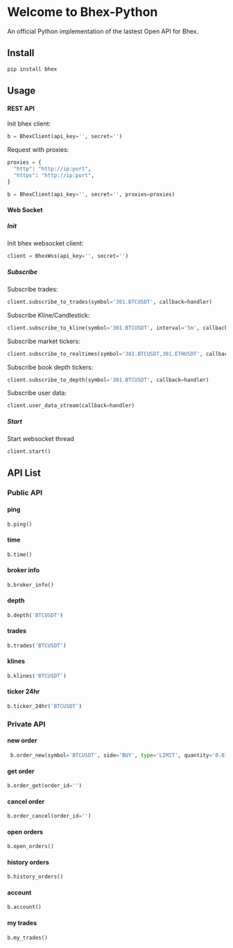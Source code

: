 Welcome to Bhex-Python
======================

An official Python implementation of the lastest Open API for Bhex.

Install
-------

```bash
pip install bhex
```

Usage
-----

#### REST API

Init bhex client:
```python
b = BhexClient(api_key='', secret='')
```

Request with proxies:

```python
proxies = {
  "http": "http://ip:port",
  "https": "http://ip:port",
}

b = BhexClient(api_key='', secret='', proxies=proxies)
```

#### Web Socket

##### Init

Init bhex websocket client:
```python
client = BhexWss(api_key='', secret='')
```

##### Subscribe
Subscribe trades:
```python
client.subscribe_to_trades(symbol='301.BTCUSDT', callback=handler)
```

Subscribe Kline/Candlestick:
```python
client.subscribe_to_kline(symbol='301.BTCUSDT', interval='5m', callback=handler)
```

Subscribe market tickers:
```python
client.subscribe_to_realtimes(symbol='301.BTCUSDT,301.ETHUSDT', callback=handler)
```

Subscribe book depth tickers:
```python
client.subscribe_to_depth(symbol='301.BTCUSDT', callback=handler)
```

Subscribe user data:
```python
client.user_data_stream(callback=handler)
```

##### Start
Start websocket thread
```python
client.start()
```

API List
--------
### Public API

#### ping
```python
b.ping()
```

#### time
```python
b.time()
```

#### broker info
```python
b.broker_info()
```

#### depth
```python
b.depth('BTCUSDT')
```

#### trades
```python
b.trades('BTCUSDT')
```

#### klines
```python
b.klines('BTCUSDT')
```

#### ticker 24hr
```python
b.ticker_24hr('BTCUSDT')
```

### Private API

#### new order
```python
 b.order_new(symbol='BTCUSDT', side='BUY', type='LIMIT', quantity='0.01', price='1000', timeInForce='GTC')
``` 

#### get order
```python
b.order_get(order_id='')
```

#### cancel order
```python
b.order_cancel(order_id='')
```

#### open orders
```python
b.open_orders()
```

#### history orders
```python
b.history_orders()
```

#### account
```python
b.account()
```

#### my trades
```python
b.my_trades()
```

